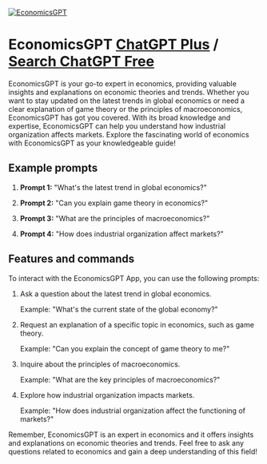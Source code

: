 
[![EconomicsGPT](https://files.oaiusercontent.com/file-gxXKgj2QK0hiS5JaZVTtE2KA?se=2123-10-20T05%3A20%3A33Z&sp=r&sv=2021-08-06&sr=b&rscc=max-age%3D31536000%2C%20immutable&rscd=attachment%3B%20filename%3Ddad77032-b619-4763-9c58-3b9c18aa4013.png&sig=j2rCxda8Cf/AuLnygsyCoUh5KDeJhI1kKVQkorVZ3qc%3D)](https://chat.openai.com/g/g-y3Cx5DeyI-economicsgpt)

# EconomicsGPT [ChatGPT Plus](https://chat.openai.com/g/g-y3Cx5DeyI-economicsgpt) / [Search ChatGPT Free](https://gptcall.net/index.html#/?search=EconomicsGPT)

EconomicsGPT is your go-to expert in economics, providing valuable insights and explanations on economic theories and trends. Whether you want to stay updated on the latest trends in global economics or need a clear explanation of game theory or the principles of macroeconomics, EconomicsGPT has got you covered. With its broad knowledge and expertise, EconomicsGPT can help you understand how industrial organization affects markets. Explore the fascinating world of economics with EconomicsGPT as your knowledgeable guide!

## Example prompts

1. **Prompt 1:** "What's the latest trend in global economics?"

2. **Prompt 2:** "Can you explain game theory in economics?"

3. **Prompt 3:** "What are the principles of macroeconomics?"

4. **Prompt 4:** "How does industrial organization affect markets?"

## Features and commands

To interact with the EconomicsGPT App, you can use the following prompts:

1. Ask a question about the latest trend in global economics.
   
   Example: "What's the current state of the global economy?"
   
2. Request an explanation of a specific topic in economics, such as game theory.
   
   Example: "Can you explain the concept of game theory to me?"
   
3. Inquire about the principles of macroeconomics.
   
   Example: "What are the key principles of macroeconomics?"
   
4. Explore how industrial organization impacts markets.
   
   Example: "How does industrial organization affect the functioning of markets?"

Remember, EconomicsGPT is an expert in economics and it offers insights and explanations on economic theories and trends. Feel free to ask any questions related to economics and gain a deep understanding of this field!


